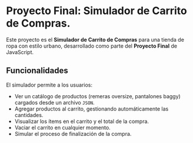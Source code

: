 # Proyecto Final: Simulador de Carrito de Compras.

Este proyecto es el **Simulador de Carrito de Compras** para una tienda de ropa con estilo urbano, desarrollado como parte del **Proyecto Final** de JavaScript.

## Funcionalidades

El simulador permite a los usuarios:

* Ver un catálogo de productos (remeras oversize, pantalones baggy) cargados desde un archivo `JSON`.
* Agregar productos al carrito, gestionando automáticamente las cantidades.
* Visualizar los ítems en el carrito y el total de la compra.
* Vaciar el carrito en cualquier momento.
* Simular el proceso de finalización de la compra.